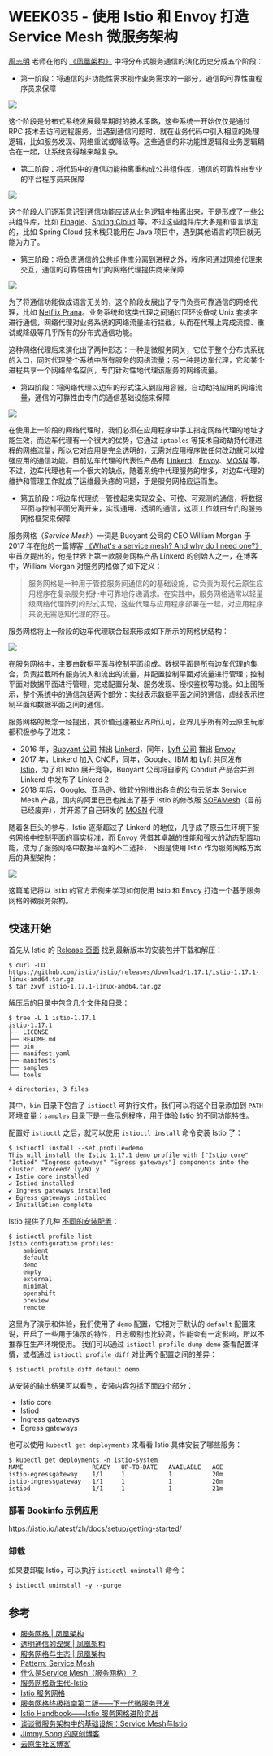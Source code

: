 # WEEK035 - 使用 Istio 和 Envoy 打造 Service Mesh 微服务架构

[周志明](https://github.com/fenixsoft) 老师在他的 [《凤凰架构》](http://icyfenix.cn/immutable-infrastructure/mesh/communication.html) 中将分布式服务通信的演化历史分成五个阶段：

* 第一阶段：将通信的非功能性需求视作业务需求的一部分，通信的可靠性由程序员来保障

![](./images/stage-1.png)

这个阶段是分布式系统发展最早期时的技术策略，这些系统一开始仅仅是通过 RPC 技术去访问远程服务，当遇到通信问题时，就在业务代码中引入相应的处理逻辑，比如服务发现、网络重试或降级等。这些通信的非功能性逻辑和业务逻辑耦合在一起，让系统变得越来越复杂。

* 第二阶段：将代码中的通信功能抽离重构成公共组件库，通信的可靠性由专业的平台程序员来保障

![](./images/stage-2.png)

这个阶段人们逐渐意识到通信功能应该从业务逻辑中抽离出来，于是形成了一些公共组件库，比如 [Finagle](https://github.com/twitter/finagle)、[Spring Cloud](https://spring.io/projects/spring-cloud) 等。不过这些组件库大多是和语言绑定的，比如 Spring Cloud 技术栈只能用在 Java 项目中，遇到其他语言的项目就无能为力了。

* 第三阶段：将负责通信的公共组件库分离到进程之外，程序间通过网络代理来交互，通信的可靠性由专门的网络代理提供商来保障

![](./images/stage-3.png)

为了将通信功能做成语言无关的，这个阶段发展出了专门负责可靠通信的网络代理，比如 [Netflix Prana](https://github.com/Netflix/Prana)。业务系统和这类代理之间通过回环设备或 Unix 套接字进行通信，网络代理对业务系统的网络流量进行拦截，从而在代理上完成流控、重试或降级等几乎所有的分布式通信功能。

这种网络代理后来演化出了两种形态：一种是微服务网关，它位于整个分布式系统的入口，同时代理整个系统中所有服务的网络流量；另一种是边车代理，它和某个进程共享一个网络命名空间，专门针对性地代理该服务的网络流量。

* 第四阶段：将网络代理以边车的形式注入到应用容器，自动劫持应用的网络流量，通信的可靠性由专门的通信基础设施来保障

![](./images/stage-4.png)

在使用上一阶段的网络代理时，我们必须在应用程序中手工指定网络代理的地址才能生效，而边车代理有一个很大的优势，它通过 `iptables` 等技术自动劫持代理进程的网络流量，所以它对应用是完全透明的，无需对应用程序做任何改动就可以增强应用的通信功能。目前边车代理的代表性产品有 [Linkerd](https://linkerd.io/)、[Envoy](https://www.envoyproxy.io/)、[MOSN](https://mosn.io/) 等。不过，边车代理也有一个很大的缺点，随着系统中代理服务的增多，对边车代理的维护和管理工作就成了运维最头疼的问题，于是服务网格应运而生。

* 第五阶段：将边车代理统一管控起来实现安全、可控、可观测的通信，将数据平面与控制平面分离开来，实现通用、透明的通信，这项工作就由专门的服务网格框架来保障

服务网格（*Service Mesh*）一词是 Buoyant 公司的 CEO William Morgan 于 2017 年在他的一篇博客 [《What's a service mesh? And why do I need one?》](https://linkerd.io/2017/04/25/whats-a-service-mesh-and-why-do-i-need-one/) 中首次提出的，他是世界上第一款服务网格产品 Linkerd 的创始人之一，在博客中，William Morgan 对服务网格做了如下定义：

> 服务网格是一种用于管控服务间通信的的基础设施，它负责为现代云原生应用程序在复杂服务拓扑中可靠地传递请求。在实践中，服务网格通常以轻量级网络代理阵列的形式实现，这些代理与应用程序部署在一起，对应用程序来说无需感知代理的存在。

服务网格将上一阶段的边车代理联合起来形成如下所示的网格状结构：

![](./images/stage-5.png)

在服务网格中，主要由数据平面与控制平面组成。数据平面是所有边车代理的集合，负责拦截所有服务流入和流出的流量，并配置控制平面对流量进行管理；控制平面对数据平面进行管理，完成配置分发、服务发现、授权鉴权等功能。如上图所示，整个系统中的通信包括两个部分：实线表示数据平面之间的通信，虚线表示控制平面和数据平面之间的通信。

服务网格的概念一经提出，其价值迅速被业界所认可，业界几乎所有的云原生玩家都积极参与了进来：

* 2016 年，[Buoyant 公司](https://buoyant.io/) 推出 [Linkerd](https://linkerd.io/)，同年，[Lyft 公司](https://www.lyft.com/) 推出 [Envoy](https://www.envoyproxy.io/)
* 2017 年，Linkerd 加入 CNCF，同年，Google、IBM 和 Lyft 共同发布 [Istio](https://istio.io/)，为了和 Istio 展开竞争，Buoyant 公司将自家的 Conduit 产品合并到 Linkerd 中发布了 Linkerd 2
* 2018 年后，Google、亚马逊、微软分别推出各自的公有云版本 Service Mesh 产品，国内的阿里巴巴也推出了基于 Istio 的修改版 [SOFAMesh](https://www.sofastack.tech/projects/sofa-mesh/overview/)（目前已经废弃），并开源了自己研发的 [MOSN](https://mosn.io/) 代理

随着各巨头的参与，Istio 逐渐超过了 Linkerd 的地位，几乎成了原云生环境下服务网格中控制平面的事实标准，而 Envoy 凭借其卓越的性能和强大的动态配置功能，成为了服务网格中数据平面的不二选择，下图是使用 Istio 作为服务网格方案后的典型架构：

![](./images/istio-envoy.png)

这篇笔记将以 Istio 的官方示例来学习如何使用 Istio 和 Envoy 打造一个基于服务网格的微服务架构。

## 快速开始

首先从 Istio 的 [Release 页面](https://github.com/istio/istio/releases) 找到最新版本的安装包并下载和解压：

```
$ curl -LO https://github.com/istio/istio/releases/download/1.17.1/istio-1.17.1-linux-amd64.tar.gz
$ tar zxvf istio-1.17.1-linux-amd64.tar.gz
```

解压后的目录中包含几个文件和目录：

```
$ tree -L 1 istio-1.17.1
istio-1.17.1
├── LICENSE
├── README.md
├── bin
├── manifest.yaml
├── manifests
├── samples
└── tools

4 directories, 3 files
```

其中，`bin` 目录下包含了 `istioctl` 可执行文件，我们可以将这个目录添加到 `PATH` 环境变量；`samples` 目录下是一些示例程序，用于体验 Istio 的不同功能特性。

配置好 `istioctl` 之后，就可以使用 `istioctl install` 命令安装 Istio 了：

```
$ istioctl install --set profile=demo
This will install the Istio 1.17.1 demo profile with ["Istio core" "Istiod" "Ingress gateways" "Egress gateways"] components into the cluster. Proceed? (y/N) y
✔ Istio core installed
✔ Istiod installed
✔ Ingress gateways installed
✔ Egress gateways installed
✔ Installation complete
```

Istio 提供了几种 [不同的安装配置](https://istio.io/latest/zh/docs/setup/additional-setup/config-profiles/)：

```
$ istioctl profile list
Istio configuration profiles:
    ambient
    default
    demo
    empty
    external
    minimal
    openshift
    preview
    remote
```

这里为了演示和体验，我们使用了 `demo` 配置，它相对于默认的 `default` 配置来说，开启了一些用于演示的特性，日志级别也比较高，性能会有一定影响，所以不推荐在生产环境使用。 我们可以通过 `istioctl profile dump demo` 查看配置详情，或者通过 `istioctl profile diff` 对比两个配置之间的差异：

```
$ istioctl profile diff default demo
```

从安装的输出结果可以看到，安装内容包括下面四个部分：

* Istio core
* Istiod
* Ingress gateways
* Egress gateways

也可以使用 `kubectl get deployments` 来看看 Istio 具体安装了哪些服务：

```
$ kubectl get deployments -n istio-system
NAME                   READY   UP-TO-DATE   AVAILABLE   AGE
istio-egressgateway    1/1     1            1           20m
istio-ingressgateway   1/1     1            1           20m
istiod                 1/1     1            1           21m
```

### 部署 Bookinfo 示例应用

https://istio.io/latest/zh/docs/setup/getting-started/

### 卸载

如果要卸载 Istio，可以执行 `istioctl uninstall` 命令：

```
$ istioctl uninstall -y --purge
```

## 参考

* [服务网格 | 凤凰架构](http://icyfenix.cn/immutable-infrastructure/mesh/)
* [透明通信的涅槃 | 凤凰架构](http://icyfenix.cn/immutable-infrastructure/mesh/communication.html)
* [服务网格与生态 | 凤凰架构](http://icyfenix.cn/immutable-infrastructure/mesh/ecosystems.html)
* [Pattern: Service Mesh](https://philcalcado.com/2017/08/03/pattern_service_mesh.html)
* [什么是Service Mesh（服务网格）？](https://jimmysong.io/blog/what-is-a-service-mesh/)
* [服务网格新生代-Istio](https://skyao.io/talk/201709-istio-introduction/)
* [Istio 服务网格](https://istio.io/latest/zh/about/service-mesh/)
* [服务网格终极指南第二版——下一代微服务开发](https://cloudnative.to/blog/service-mesh-ultimate-guide-e2/)
* [Istio Handbook——Istio 服务网格进阶实战](http://www.zhaowenyu.com/istio-doc/)
* [谈谈微服务架构中的基础设施：Service Mesh与Istio](https://www.zhaohuabing.com/2018/03/29/what-is-service-mesh-and-istio/)
* [Jimmy Song 的原创博客](https://jimmysong.io/blog/)
* [云原生社区博客](https://cloudnative.to/blog/)
